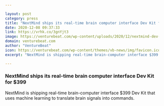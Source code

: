 ```yaml
---

layout: post
category: press
title: "NextMind ships its real-time brain computer interface Dev Kit for $399"
date: 2020-12-08 09:37:33
link: https://vrhk.co/3gnYjt3
image: https://venturebeat.com/wp-content/uploads/2020/12/nextmind-dev-kit.jpg?w=1200&strip=all
domain: venturebeat.com
author: "VentureBeat"
icon: https://venturebeat.com/wp-content/themes/vb-news/img/favicon.ico
excerpt: "NextMind is shipping real-time brain-computer interface $399 Dev Kit that uses machine learning to translate brain signals into commands."

---
```


### NextMind ships its real-time brain computer interface Dev Kit for $399

NextMind is shipping real-time brain-computer interface $399 Dev Kit that uses machine learning to translate brain signals into commands.